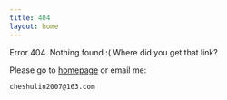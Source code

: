 ```yaml
---
title: 404
layout: home
---
```


Error 404. Nothing found :( Where did you get that link?

Please go to [homepage](/) or email me:

    cheshulin2007@163.com

